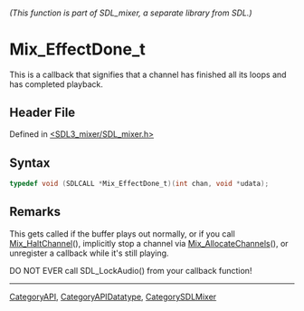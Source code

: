 ###### (This function is part of SDL_mixer, a separate library from SDL.)
# Mix_EffectDone_t

This is a callback that signifies that a channel has finished all its loops and has completed playback.

## Header File

Defined in [<SDL3_mixer/SDL_mixer.h>](https://github.com/libsdl-org/SDL_mixer/blob/main/include/SDL3_mixer/SDL_mixer.h)

## Syntax

```c
typedef void (SDLCALL *Mix_EffectDone_t)(int chan, void *udata);
```

## Remarks

This gets called if the buffer plays out normally, or if you call
[Mix_HaltChannel](Mix_HaltChannel)(), implicitly stop a channel via
[Mix_AllocateChannels](Mix_AllocateChannels)(), or unregister a callback
while it's still playing.

DO NOT EVER call SDL_LockAudio() from your callback function!

----
[CategoryAPI](CategoryAPI), [CategoryAPIDatatype](CategoryAPIDatatype), [CategorySDLMixer](CategorySDLMixer)

